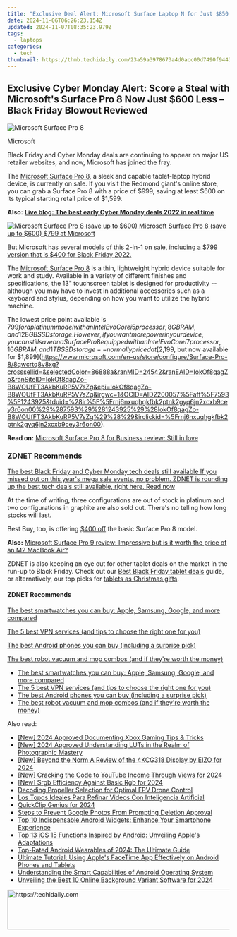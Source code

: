 ```yaml
---
title: "Exclusive Deal Alert: Microsoft Surface Laptop N for Just $850 Today! – Discover the Hack ."
date: 2024-11-06T06:26:23.154Z
updated: 2024-11-07T08:35:23.979Z
tags:
  - laptops
categories:
  - tech
thumbnail: https://thmb.techidaily.com/23a59a3978673a4d0acc00d7490f94438fabe3807b22b448117c81f2ee19fda7.jpg
---
```


## Exclusive Cyber Monday Alert: Score a Steal with Microsoft's Surface Pro 8 Now Just $600 Less – Black Friday Blowout Reviewed

![Microsoft Surface Pro 8](https://www.zdnet.com/a/img/resize/5e19d3ba98929043a6d148ee177aba5ebbb33833/2022/11/18/10b20fbe-4c0e-4af7-87b3-af08e6cd8657/39.jpg?auto=webp&width=1280)

Microsoft

Black Friday and Cyber Monday deals are continuing to appear on major US retailer websites, and now, Microsoft has joined the fray.

The [Microsoft Surface Pro 8](https://www.microsoft.com/en-us/store/configure/Surface-Pro-8/8qwcrtq8v8xg?crosssellid=&selectedColor=86888a), a sleek and capable tablet-laptop hybrid device, is currently on sale. If you visit the Redmond giant's online store, you can grab a Surface Pro 8 with a price of $999, saving at least $600 on its typical starting retail price of $1,599\. 

**Also:** [**Live blog: The best early Cyber Monday deals 2022 in real time**](https://www.zdnet.com/article/best-cyber-monday-deals-live-november-27-2022/)

[![Microsoft Surface Pro 8 (save up to $600)](https://www.zdnet.com/a/img/resize/0d3d8c0501b9ceaed8e85b3af14fea2d9bb64d15/2022/11/18/eda7bca5-6667-414b-95cd-091bc43b9903/40.jpg?auto=webp&fit=crop&height=172.5&width=294) Microsoft Surface Pro 8 (save up to $600) $799 at Microsoft](https://click.linksynergy.com/deeplink?id=IokOf8qagZo&mid=24542&u1=zd-%5F%5FCOM%5FCLICK%5FID%5F%5F-dtp&murl=https%3A%2F%2Fwww.microsoft.com%2Fen-us%2Fstore%2Fconfigure%2FSurface-Pro-8%2F8qwcrtq8v8xg%3Fcrosssellid%3D%26selectedColor%3D86888a)

But Microsoft has several models of this 2-in-1 on sale, [including a $799 version that is $400 for Black Friday 2022.](https://www.microsoft.com/en-us/store/configure/Surface-Pro-8/8qwcrtq8v8xg?crosssellid=&selectedColor=86888a)

The [Microsoft Surface Pro 8](https://www.microsoft.com/en-us/store/configure/Surface-Pro-8/8qwcrtq8v8xg?crosssellid=&selectedColor=86888a) is a thin, lightweight hybrid device suitable for work and study. Available in a variety of different finishes and specifications, the 13" touchscreen tablet is designed for productivity -- although you may have to invest in additional accessories such as a keyboard and stylus, depending on how you want to utilize the hybrid machine. 

The lowest price point available is $799 for a platinum model with an Intel Evo Core i5 processor, 8GB RAM, and 128GB SSD storage. However, if you want more power in your device, you can still save on a Surface Pro 8 equipped with an Intel Evo Core i7 processor, 16GB RAM, and 1TB SSD storage -- normally priced at [$2,199, but now available for $1,899](https://www.microsoft.com/en-us/store/configure/Surface-Pro-8/8qwcrtq8v8xg?crosssellid=&selectedColor=86888a&ranMID=24542&ranEAID=IokOf8qagZo&ranSiteID=IokOf8qagZo-B8WOUfFT3AkbKuRP5V7sZg&epi=IokOf8qagZo-B8WOUfFT3AkbKuRP5V7sZg&irgwc=1&OCID=AID2200057%5Faff%5F7593%5F1243925&tduid=%28ir%5F%5Frnj6nxuqhgkfbk2ptnk2gyq6jn2xcxb9cey3r6on00%29%287593%29%281243925%29%28IokOf8qagZo-B8WOUfFT3AkbKuRP5V7sZg%29%28%29&irclickid=%5Frnj6nxuqhgkfbk2ptnk2gyq6jn2xcxb9cey3r6on00).

**Read on:** [Microsoft Surface Pro 8 for Business review: Still in love](https://www.zdnet.com/article/microsoft-surface-pro-8-for-business-review/) 

### **ZDNET** Recommends

[The best Black Friday and Cyber Monday tech deals still available If you missed out on this year's mega sale events, no problem. ZDNET is rounding up the best tech deals still available, right here.  Read now](https://www.zdnet.com/collection/cyber-monday/)

At the time of writing, three configurations are out of stock in platinum and two configurations in graphite are also sold out. There's no telling how long stocks will last.

Best Buy, too, is offering [$400 off](https://shop-links.co/link/?url=https%3A%2F%2Fwww.bestbuy.com%2Fsite%2Fmicrosoft-surface-pro-8-13-touch-screen-intel-evo-platform-core-i5-8gb-memory-256gb-ssd-device-only-graphite%2F6477091.p%3FskuId%3D6477091&publisher_slug=itechdaily19598&exclusive=1) the basic Surface Pro 8 model. 

**Also:** [Microsoft Surface Pro 9 review: Impressive but is it worth the price of an M2 MacBook Air?](https://www.zdnet.com/article/microsoft-surface-pro-9-review-impressive-but-is-it-worth-the-price-of-an-m2-macbook-air/)

ZDNET is also keeping an eye out for other tablet deals on the market in the run-up to Black Friday. Check out our [Best Black Friday tablet deals](https://www.zdnet.com/article/early-black-friday-tablet-deals-november-17-2022/) guide, or alternatively, our top picks for [tablets as Christmas gifts](https://www.zdnet.com/article/tablet-gift-guide/). 

#### **ZDNET** Recommends

[The best smartwatches you can buy: Apple, Samsung, Google, and more compared](https://www.zdnet.com/article/best-smartwatch/ "The best smartwatches you can buy: Apple, Samsung, Google, and more compared")

[The 5 best VPN services (and tips to choose the right one for you)](https://www.zdnet.com/article/best-vpn/ "The 5 best VPN services (and tips to choose the right one for you)")

[The best Android phones you can buy (including a surprise pick)](https://www.zdnet.com/article/best-android-phone/ "The best Android phones you can buy (including a surprise pick)")

[The best robot vacuum and mop combos (and if they're worth the money)](https://www.zdnet.com/article/best-robot-vacuum-mop/ "The best robot vacuum and mop combos (and if they're worth the money)")

* [The best smartwatches you can buy: Apple, Samsung, Google, and more compared](https://www.zdnet.com/article/best-smartwatch/ "The best smartwatches you can buy: Apple, Samsung, Google, and more compared")
* [The 5 best VPN services (and tips to choose the right one for you)](https://www.zdnet.com/article/best-vpn/ "The 5 best VPN services (and tips to choose the right one for you)")
* [The best Android phones you can buy (including a surprise pick)](https://www.zdnet.com/article/best-android-phone/ "The best Android phones you can buy (including a surprise pick)")
* [The best robot vacuum and mop combos (and if they're worth the money)](https://www.zdnet.com/article/best-robot-vacuum-mop/ "The best robot vacuum and mop combos (and if they're worth the money)")

<ins class="adsbygoogle"
     style="display:block"
     data-ad-format="autorelaxed"
     data-ad-client="ca-pub-7571918770474297"
     data-ad-slot="1223367746"></ins>

<ins class="adsbygoogle"
     style="display:block"
     data-ad-client="ca-pub-7571918770474297"
     data-ad-slot="8358498916"
     data-ad-format="auto"
     data-full-width-responsive="true"></ins>

<span class="atpl-alsoreadstyle">Also read:</span>
<div><ul>
<li><a href="https://screen-activity-recording.techidaily.com/new-2024-approved-documenting-xbox-gaming-tips-and-tricks/"><u>[New] 2024 Approved Documenting Xbox Gaming Tips & Tricks</u></a></li>
<li><a href="https://article-helps.techidaily.com/new-2024-approved-understanding-luts-in-the-realm-of-photographic-mastery/"><u>[New] 2024 Approved Understanding LUTs in the Realm of Photographic Mastery</u></a></li>
<li><a href="https://article-files.techidaily.com/new-beyond-the-norm-a-review-of-the-4kcg318-display-by-eizo-for-2024/"><u>[New] Beyond the Norm A Review of the 4KCG318 Display by EIZO for 2024</u></a></li>
<li><a href="https://youtube-data.techidaily.com/racking-the-code-to-youtube-income-through-views-for-2024/"><u>[New] Cracking the Code to YouTube Income Through Views for 2024</u></a></li>
<li><a href="https://fox-helps.techidaily.com/new-srgb-efficiency-against-basic-rgb-for-2024/"><u>[New] Srgb Efficiency Against Basic Rgb for 2024</u></a></li>
<li><a href="https://extra-resources.techidaily.com/decoding-propeller-selection-for-optimal-fpv-drone-control/"><u>Decoding Propeller Selection for Optimal FPV Drone Control</u></a></li>
<li><a href="https://some-guidance.techidaily.com/los-topos-ideales-para-refinar-videos-con-inteligencia-artificial/"><u>Los Topos Ideales Para Refinar Videos Con Inteligencia Artificial</u></a></li>
<li><a href="https://facebook-video-footage.techidaily.com/quickclip-genius-for-2024/"><u>QuickClip Genius for 2024</u></a></li>
<li><a href="https://hardware-reviews.techidaily.com/steps-to-prevent-google-photos-from-prompting-deletion-approval/"><u>Steps to Prevent Google Photos From Prompting Deletion Approval</u></a></li>
<li><a href="https://hardware-reviews.techidaily.com/top-10-indispensable-android-widgets-enhance-your-smartphone-experience/"><u>Top 10 Indispensable Android Widgets: Enhance Your Smartphone Experience</u></a></li>
<li><a href="https://hardware-reviews.techidaily.com/top-13-ios-15-functions-inspired-by-android-unveiling-apples-adaptations/"><u>Top 13 iOS 15 Functions Inspired by Android: Unveiling Apple's Adaptations</u></a></li>
<li><a href="https://hardware-reviews.techidaily.com/top-rated-android-wearables-of-2024-the-ultimate-guide/"><u>Top-Rated Android Wearables of 2024: The Ultimate Guide</u></a></li>
<li><a href="https://hardware-reviews.techidaily.com/ultimate-tutorial-using-apples-facetime-app-effectively-on-android-phones-and-tablets/"><u>Ultimate Tutorial: Using Apple's FaceTime App Effectively on Android Phones and Tablets</u></a></li>
<li><a href="https://hardware-reviews.techidaily.com/understanding-the-smart-capabilities-of-android-operating-system/"><u>Understanding the Smart Capabilities of Android Operating System</u></a></li>
<li><a href="https://fox-blue.techidaily.com/unveiling-the-best-10-online-background-variant-software-for-2024/"><u>Unveiling the Best 10 Online Background Variant Software for 2024</u></a></li>
</ul></div>

<!-- affiliate ads begin -->
<a href="https://appsumo.8odi.net/c/5597632/2082541/7443" target="_top" id="2082541">
  <img src="//a.impactradius-go.com/display-ad/7443-2082541" border="0" alt="https://techidaily.com" width="728" height="90"/>
</a>
<img height="0" width="0" src="https://appsumo.8odi.net/i/5597632/2082541/7443" style="position:absolute;visibility:hidden;" border="0" />
<!-- affiliate ads end -->

